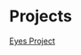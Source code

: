# Projects
<a href="https://prevar.github.io/SHAREDprojects/tree/main/GitPortfolio/eyemovement">Eyes Project</a>
